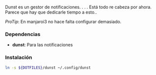 Dunst es un gestor de notificaciones.
.
.
.
Está todo re cabeza por ahora. Parece que hay que dedicarle tiempo a esto..

*ProTip*: En manjaroi3 no hace falta configurar demasiado.

### Dependencias
* __dunst__: Para las notificaciones

### Instalación
```bash
ln -s ${DOTFILES}/dunst ~/.config/dunst
```

